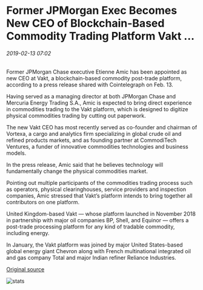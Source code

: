 # Former JPMorgan Exec Becomes New CEO of Blockchain-Based Commodity Trading Platform Vakt ...

###### 2019-02-13 07:02

Former JPMorgan Chase executive Etienne Amic has been appointed as new CEO at Vakt, a blockchain-based commodity post-trade platform, according to a press release shared with Cointelegraph on Feb. 13.

Having served as a managing director at both JPMorgan Chase and Mercuria Energy Trading S.A., Amic is expected to bring direct experience in commodities trading to the Vakt platform, which is designed to digitize physical commodities trading by cutting out paperwork.

The new Vakt CEO has most recently served as co-founder and chairman of Vortexa, a cargo and analytics firm specializing in global crude oil and refined products markets, and as founding partner at CommodiTech Ventures, a funder of innovative commodities technologies and business models.

In the press release, Amic said that he believes technology will fundamentally change the physical commodities market.

Pointing out multiple participants of the commodities trading process such as operators, physical clearinghouses, service providers and inspection companies, Amic stressed that Vakt’s platform intends to bring together all contributors on one platform.

United Kingdom-based Vakt — whose platform launched in November 2018 in partnership with major oil companies BP, Shell, and Equinor — offers a post-trade processing platform for any kind of tradable commodity, including energy.

In January, the Vakt platform was joined by major United States-based global energy giant Chevron along with French multinational integrated oil and gas company Total and major Indian refiner Reliance Industries.

[Original source](https://cointelegraph.com/news/former-jpmorgan-exec-becomes-new-ceo-of-blockchain-based-commodity-trading-platform-vakt)

![stats](https://c.statcounter.com/11760860/0/a89fa40b/1/ "stats")